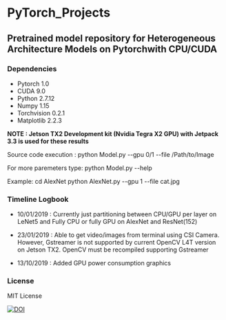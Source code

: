 # PyTorch_Projects

## Pretrained model repository for Heterogeneous Architecture Models on Pytorchwith CPU/CUDA

### Dependencies 

* Pytorch 1.0
* CUDA 9.0
* Python 2.7.12
* Numpy 1.15
* Torchvision 0.2.1
* Matplotlib 2.2.3

**NOTE : Jetson TX2 Development kit (Nvidia Tegra X2 GPU) with Jetpack 3.3 is used for these results**

Source code execution :
python Model.py --gpu 0/1 --file /Path/to/Image

For more paremeters type:
python Model.py --help

Example:
cd AlexNet
python AlexNet.py --gpu 1 --file cat.jpg

### Timeline Logbook

* 10/01/2019 : Currently just partitioning between CPU/GPU per layer on LeNet5 and Fully CPU or fully GPU on AlexNet and ResNet(152)

* 23/01/2019 : Able to get video/images from terminal using CSI Camera. However, Gstreamer is not supported by current OpenCV L4T version on Jetson TX2. OpenCV must be recompiled supporting Gstreamer

* 13/10/2019 : Added GPU power consumption graphics

### License

MIT License

[![DOI](https://zenodo.org/badge/165066433.svg)](https://zenodo.org/badge/latestdoi/165066433)
